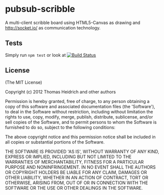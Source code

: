 # pubsub-scribble

A multi-client scribble board using HTML5-Canvas as drawing and
http://socket.io/ as communication technology.

## Tests
Simply run `npm test` or look at [![Build Status](https://secure.travis-ci.org/gnuheidix/pubsub-scribble.png)](http://travis-ci.org/gnuheidix/pubsub-scribble)

## License

(The MIT License)

Copyright (c) 2012 Thomas Heidrich and other authors

Permission is hereby granted, free of charge, to any person obtaining
a copy of this software and associated documentation files (the
'Software'), to deal in the Software without restriction, including
without limitation the rights to use, copy, modify, merge, publish,
distribute, sublicense, and/or sell copies of the Software, and to
permit persons to whom the Software is furnished to do so, subject to
the following conditions:

The above copyright notice and this permission notice shall be
included in all copies or substantial portions of the Software.

THE SOFTWARE IS PROVIDED 'AS IS', WITHOUT WARRANTY OF ANY KIND,
EXPRESS OR IMPLIED, INCLUDING BUT NOT LIMITED TO THE WARRANTIES OF
MERCHANTABILITY, FITNESS FOR A PARTICULAR PURPOSE AND NONINFRINGEMENT.
IN NO EVENT SHALL THE AUTHORS OR COPYRIGHT HOLDERS BE LIABLE FOR ANY
CLAIM, DAMAGES OR OTHER LIABILITY, WHETHER IN AN ACTION OF CONTRACT,
TORT OR OTHERWISE, ARISING FROM, OUT OF OR IN CONNECTION WITH THE
SOFTWARE OR THE USE OR OTHER DEALINGS IN THE SOFTWARE.
